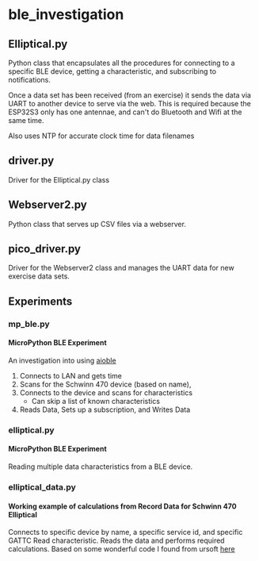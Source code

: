 # ble_investigation

## Elliptical.py

Python class that encapsulates all the procedures for connecting to a specific BLE device, getting a characteristic, and subscribing to notifications.

Once a data set has been received (from an exercise) it sends the data via UART to another device to serve via the web.  This is required because
the ESP32S3 only has one antennae, and can't do Bluetooth and Wifi at the same time.

Also uses NTP for accurate clock time for data filenames

## driver.py

Driver for the Elliptical.py class

## Webserver2.py

Python class that serves up CSV files via a webserver. 

## pico_driver.py

Driver for the Webserver2 class and manages the UART
data for new exercise data sets.



## Experiments

### mp_ble.py

#### MicroPython BLE Experiment

An investigation into using [aioble](https://github.com/micropython/micropython-lib/tree/master/micropython/bluetooth/aioble)

1. Connects to LAN and gets time
2. Scans for the Schwinn 470 device (based on name), 
3. Connects to the device and scans for characteristics
    * Can skip a list of known characteristics
4. Reads Data, Sets up a subscription, and Writes Data 

### elliptical.py

#### MicroPython BLE Experiment

Reading multiple data characteristics from a BLE device.

### elliptical_data.py

#### Working example of calculations from Record Data for Schwinn 470 Elliptical

Connects to specific device by name, a specific service id, and specific GATTC Read characteristic. Reads the data and performs required calculations. Based on some wonderful code I found from ursoft [here](https://github.com/ursoft/zwift-offline/blob/4b0cff1270465d375f8f73c918f212e29e1cf0e0/storage/schwinn_csv.py)
